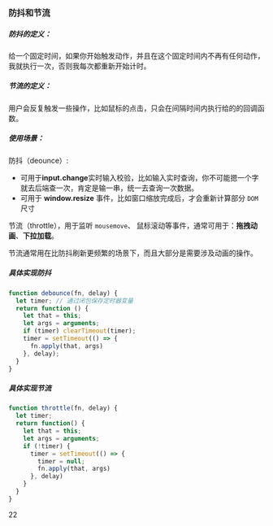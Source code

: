 ### 防抖和节流

##### 防抖的定义：

  给一个固定时间，如果你开始触发动作，并且在这个固定时间内不再有任何动作，我就执行一次，否则我每次都重新开始计时。

##### 节流的定义：

   用户会反复触发一些操作，比如鼠标的点击，只会在间隔时间内执行给的的回调函数。

##### 使用场景：

防抖（deounce）:

- 可用于**input.change**实时输入校验，比如输入实时查询，你不可能摁一个字就去后端查一次，肯定是输一串，统一去查询一次数据。
- 可用于 **window.resize** 事件，比如窗口缩放完成后，才会重新计算部分 `DOM` 尺寸

节流（throttle），用于监听 `mousemove`、 鼠标滚动等事件，通常可用于：**拖拽动画**、**下拉加载**。

节流通常用在比防抖刷新更频繁的场景下，而且大部分是需要涉及动画的操作。

##### 具体实现防抖

```js
function debounce(fn, delay) {
  let timer; // 通过闭包保存定时器变量
  return function () {
    let that = this;
    let args = arguments;
    if (timer) clearTimeout(timer);
    timer = setTimeout(() => {
      fn.apply(that, args)
    }, delay);
  }
}


```

##### 具体实现节流

```js
function throttle(fn, delay) {
  let timer;
  return function() {
    let that = this;
    let args = arguments;
    if (!timer) {
      timer = setTimeout(() => {
        timer = null;
        fn.apply(that, args)
      }, delay)
    }
  }
}
```

22